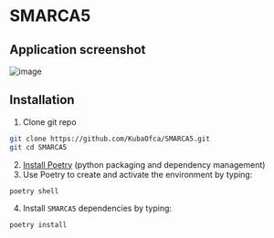 # SMARCA5
## Application screenshot
![image](https://user-images.githubusercontent.com/61982713/182643497-b0df6902-596f-4e32-a86e-fed6c8bccddc.png)


## Installation
1. Clone git repo
```bash
git clone https://github.com/KubaOfca/SMARCA5.git
git cd SMARCA5
```
2. [Install Poetry](https://python-poetry.org/docs/#installation) (python packaging and dependency management)
3. Use Poetry to create and activate the environment by typing:
```bash
poetry shell
```
4. Install `SMARCA5` dependencies by typing:
```bash
poetry install
```
